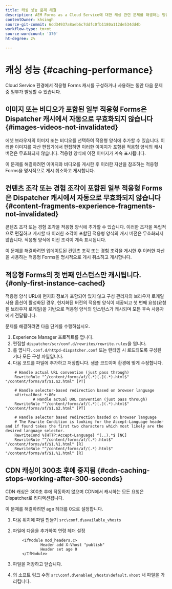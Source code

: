```yaml
---
title: 캐싱 성능 문제 해결
description: AEM Forms as a Cloud Service에 대한 캐싱 관련 문제를 해결하는 방법
contentOwner: khsingh
source-git-commit: 6dd34937a8aeb6c7ddfc0fb1180a112de534dd4b
workflow-type: tm+mt
source-wordcount: '370'
ht-degree: 2%

---
```


# 캐싱 성능 {#caching-performance}

Cloud Service 환경에서 적응형 Forms 캐시를 구성하거나 사용하는 동안 다음 문제 중 일부가 발생할 수 있습니다.

## 이미지 또는 비디오가 포함된 일부 적응형 Forms은 Dispatcher 캐시에서 자동으로 무효화되지 않습니다 {#images-videos-not-invalidated}

에셋 브라우저의 이미지 또는 비디오를 선택하여 적응형 양식에 추가할 수 있습니다. 이러한 이미지를 자산 편집기에서 편집하면 이러한 이미지가 포함된 적응형 양식의 캐시 버전은 무효화되지 않습니다. 적응형 양식에 이전 이미지가 계속 표시됩니다.

이 문제를 해결하려면 이미지와 비디오를 게시한 후 이러한 자산을 참조하는 적응형 Forms을 명시적으로 게시 취소하고 게시합니다.

## 컨텐츠 조각 또는 경험 조각이 포함된 일부 적응형 Forms은 Dispatcher 캐시에서 자동으로 무효화되지 않습니다 {#content-fragments-experience-fragments-not-invalidated}

콘텐츠 조각 또는 경험 조각을 적응형 양식에 추가할 수 있습니다. 이러한 조각을 독립적으로 편집하고 게시할 때 이러한 조각이 포함된 적응형 양식의 캐시 버전은 무효화되지 않습니다. 적응형 양식에 이전 조각이 계속 표시됩니다.

이 문제를 해결하려면 업데이트된 컨텐츠 조각 또는 경험 조각을 게시한 후 이러한 자산을 사용하는 적응형 Forms을 명시적으로 게시 취소하고 게시합니다.

## 적응형 Forms의 첫 번째 인스턴스만 캐시됩니다. {#only-first-instance-cached}

적응형 양식 URL에 현지화 정보가 포함되어 있지 않고 구성 관리자의 브라우저 로케일 사용 옵션이 활성화된 경우, 현지화된 버전의 적응형 양식이 제공되고 첫 번째 요청(요청된 브라우저 로케일)을 기반으로 적응형 양식의 인스턴스가 캐시되며 모든 후속 사용자에게 전달됩니다.

문제를 해결하려면 다음 단계를 수행하십시오.

1. Experience Manager 프로젝트를 엽니다.
1. 편집할 `dispatcher/scr/conf.d/rewrites/rewrite.rules`을 엽니다.
1. 를 엽니다. `conf.d/httpd-dispatcher.conf` 또는 런타임 시 로드되도록 구성된 기타 모든 구성 파일입니다.
1. 다음 코드를 파일에 추가하고 저장합니다. 샘플 코드이며 환경에 맞게 수정합니다.

```shellscript
    # Handle actual URL convention (just pass through)
    RewriteRule "^/content/forms/af/(.*)[.](.*).html$" "/content/forms/af/$1.$2.html" [PT]
    
    # Handle selector-based redirection based on browser language
    <VirtualHost *:80>
            # Handle actual URL convention (just pass through)
    RewriteRule "^/content/forms/af/(.*)[.](.*).html$" "/content/forms/af/$1.$2.html" [PT]

    # Handle selector based redirection basded on browser language
    # The Rewrite Condition is looking for the Accept-Language header and if found takes the first two characters which most likely are the desired language selector.
    RewriteCond %{HTTP:Accept-Language} ^(..).*$ [NC]
    RewriteRule "^/content/forms/af/(.*).html$" "/content/forms/af/$1.%1.html" [R]
    RewriteRule "^/content/forms/af/(.*).html$" "/content/forms/af/$1.%1.html" [R]
```

## CDN 캐싱이 300초 후에 중지됨 {#cdn-caching-stops-working-after-300-seconds}

CDN 캐싱은 300초 후에 작동하지 않으며 CDN에서 캐시하는 모든 요청은 Dispatcher로 리디렉션됩니다.

이 문제를 해결하려면 age 헤더를 0으로 설정합니다.

1. 다음 위치에 파일 만들기 `src\conf.d\available_vhosts`

1. 파일에 다음을 추가하여 연령 헤더 설정

   ```shellscript
       <IfModule mod_headers.c>
               Header add X-Vhost "publish"
               Header set age 0
       </IfModule>
   ```

1. 파일을 저장하고 닫습니다.
1. 의 소프트 링크 수정 `src\conf.d\enabled_vhosts\default.vhost` 새 파일을 가리킵니다.
